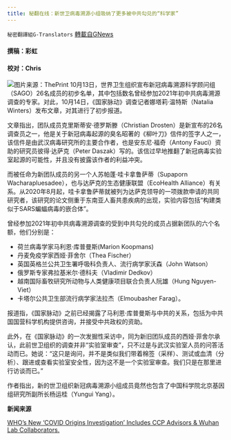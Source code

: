 ```yaml
---
title: 秘翻在线：新世卫病毒溯源小组吸纳了更多被中共勾兑的“科学家”
---
```

`秘密翻譯組G-Translators` [轉載自GNews](https://gnews.org/zh-hans/1595874/)

#### 撰稿：彩虹

#### 校对：Chris
![](https://assets.gnews.org/wp-content/uploads/2021/10/图片1-37.jpg)图片来源：ThePrint
10月13日，世界卫生组织宣布新冠病毒溯源科学顾问组（SAGO）26名成员的初步名单，其中包括数名曾经参加2021年初中共病毒溯源调查的专家。对此，10月14日，《国家脉动》调查记者娜塔莉·温特斯（Natalia Winters）发布文章，对其进行了初步报道。

文章指出，团队成员克里斯蒂安·德罗斯滕（Christian Drosten）是新宣布的26名调查员之一，他是关于新冠病毒起源的臭名昭著的《柳叶刀》信件的签字人之一，该信件是由武汉病毒研究所的主要合作者，也是安东尼·福奇（Antony Fauci）资助的研究员彼得·达萨克（Peter Daszak）写的。该信过早地推翻了新冠病毒实验室起源的可能性，并且没有披露该作者的利益冲突。

而被任命为新团队成员的另一个人苏帕蓬‧哇卡拿鲁萨蒂（Supaporn Wacharapluesadee），也与达萨克的生态健康联盟（EcoHealth Alliance）有关系。从2020年8月起，哇卡拿鲁萨蒂就被列为达萨克领导的一项拨款申请的共同研究者，该研究的论文侧重于东南亚人畜共患疾病的出现，实验内容包括“构建类似于SARS蝙蝠病毒的嵌合体”。

曾经参加2021年初中共病毒溯源调查的受到中共勾兑的成员占据新团队的六个名额，他们分别是：

- 荷兰病毒学家马利恩·库普曼斯(Marion Koopmans)
- 丹麦免疫学家西娅·菲舍尔（Thea Fischer）
- 英国英格兰公共卫生署呼吸科负责人、流行病学家沃森（John Watson）
- 俄罗斯专家弗拉基米尔·德科夫（Vladimir Dedkov）
- 越南国际畜牧研究所动物与人类健康项目联合负责人阮雄（Hung Nguyen-Viet）
- 卡塔尔公共卫生部流行病学家法拉杰（Elmoubasher Farag）。


报道指，《国家脉动》之前已经揭露了马利恩·库普曼斯与中共的关系，包括为中共国国营科学机构提供咨询，并接受中共政权的资助。

此外，在《国家脉动》的一次发掘性采访中，同为新旧团队成员的西娅·菲舍尔承认，此前世卫组织的调查并非“实验室审查”，只不过是与武汉实验室人员的问答活动而已。她说：“这只是询问，并不是类似我们带着棉签（采样）、测试或血清（分析）、跟进或查看实验室安全性，因为这不是一个实验室审查。我们只是在那里进行访谈而已。”

作者指出，新的世卫组织新冠病毒溯源小组成员竟然也包含了中国科学院北京基因组研究所副所长杨运桂（Yungui Yang）。

**新闻来源**

[WHO’s New ‘COVID Origins Investigation’ Includes CCP Advisors & Wuhan Lab Collaborators.](https://thenationalpulse.com/news/who-announces-new-compromised-covid-investigators/)
